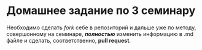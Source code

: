 # Домашнее задание по 3 семинару

Необходимо сделать *fork* себе в репозиторий и дальше уже по методу, совершонному на семинаре, ***полностью*** изменить информацию в .md файле и сделать, соответственно, **pull request**.
